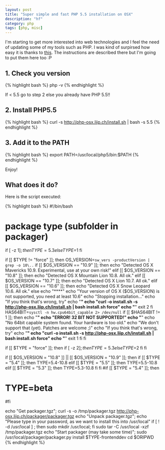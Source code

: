 ```yaml
---
layout: post
title: "Super simple and fast PHP 5.5 installation on OSX"
description: "hf"
category: php 
tags: [php, misc]
---
```


I'm starting to get more interested into web technologies and I feel the need of updating some of my tools such as PHP. I was kind of surpirsed how easy it is thanks to [this](http://php-osx.liip.ch/). The instructions are described there but I'm going to put them here too :P

## 1. Check you version

{% highlight bash %}
php -v
{% endhighlight %}

If < 5.5 go to step 2 else you already have PHP 5.5!!

## 2. Install PHP5.5

{% highlight bash %}
curl -s http://php-osx.liip.ch/install.sh | bash -s 5.5
{% endhighlight %}

## 3. Add it to the PATH

{% highlight bash %}
export PATH=/usr/local/php5/bin:$PATH
{% endhighlight %}

Enjoy!

## What does it do?
Here is the script executed:

{% highlight bash %}
#!/bin/bash

# package type (subfolder in packager)

if [ -z $1 ]; then
	TYPE=5.3
else
    TYPE=$1
fi

if [[ $TYPE != "force" ]]; then
	OS_VERSION=`sw_vers -productVersion | grep -o 10\..`
	if [[ $OS_VERSION == "10.9" ]]; then
		echo "Detected OS X Mavericks 10.9. Experimental, use at your own risk!"
	elif [[ $OS_VERSION == "10.8" ]]; then
		echo "Detected OS X Mountain Lion 10.8. All ok."
	elif [[ $OS_VERSION == "10.7" ]]; then
		echo "Detected OS X Lion 10.7. All ok."
	elif [[ $OS_VERSION == "10.6" ]]; then
		echo "Detected OS X Snow Leopard 10.6. All ok."
	else
		echo "****"
		echo "Your version of OS X ($OS_VERSION) is not supported, you need at least 10.6"
		echo "Stopping installation..."
		echo "If you think that's wrong, try"
		echo "****"
		echo "curl -o install.sh -s http://php-osx.liip.ch/install.sh | bash install.sh force"
		echo "****"
		exit 2
	fi
	HAS64BIT=`sysctl -n hw.cpu64bit_capable 2> /dev/null`
	if [[ $HAS64BIT != 1 ]]; then
		echo "****"
		echo "ERROR! 32 BIT NOT SUPPORTED!"
		echo "****"
		echo "No 64bit capable system found. Your hardware is too old."
		echo "We don't support that (yet). Patches are welcome ;)"
		echo "If you think that's wrong, try"
		echo "****"
		echo "curl -o install.sh -s http://php-osx.liip.ch/install.sh | bash install.sh force"
		echo "****"
		exit 1
	fi
fi

if [[ $TYPE = "force" ]]; then
	if [ -z $2 ]; then
		TYPE=5.3
	else
		TYPE=$2
	fi
fi

if [[ $OS_VERSION = "10.8" ]] || [[ $OS_VERSION = "10.9" ]]; then
	if [[ $TYPE = "5.4" ]]; then
	    TYPE=5.4-10.8
	elif [[ $TYPE = "5.5" ]]; then
	    TYPE=5.5-10.8
	elif [[ $TYPE = "5.3" ]]; then
	   TYPE=5.3-10.8
	fi
fi
#if [[ $TYPE = "5.4" ]]; then
#	TYPE=beta
#fi



echo "Get packager.tgz";
curl -s -o /tmp/packager.tgz http://php-osx.liip.ch/packager/packager.tgz
echo "Unpack packager.tgz";
echo "Please type in your password, as we want to install this into /usr/local"
if [ !  -d /usr/local ] ; then sudo mkdir /usr/local; fi
sudo  tar -C /usr/local -xzf /tmp/packager.tgz
echo "Start packager (may take some time)";
sudo /usr/local/packager/packager.py install $TYPE-frontenddev
cd $ORIPWD
{% endhighlight %}
